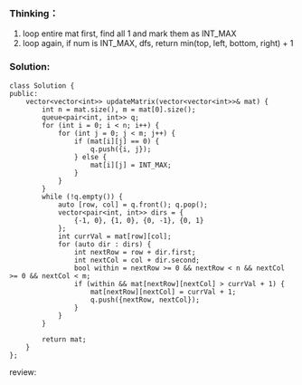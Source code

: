 ### Thinking：
1. loop entire mat first, find all 1 and mark them as INT_MAX
2. loop again, if num is INT_MAX, dfs, return min(top, left, bottom, right) + 1

### Solution:

```
class Solution {
public:
    vector<vector<int>> updateMatrix(vector<vector<int>>& mat) {
	    int n = mat.size(), m = mat[0].size();
	    queue<pair<int, int>> q;
        for (int i = 0; i < n; i++) {
	        for (int j = 0; j < m; j++) {
		        if (mat[i][j] == 0) {
			        q.push({i, j});
		        } else {
			        mat[i][j] = INT_MAX;
		        }
	        }
        }
        while (!q.empty()) {
	        auto [row, col] = q.front(); q.pop();
	        vector<pair<int, int>> dirs = {
		        {-1, 0}, {1, 0}, {0, -1}, {0, 1}
	        };
	        int currVal = mat[row][col];
	        for (auto dir : dirs) {
		        int nextRow = row + dir.first;
		        int nextCol = col + dir.second;
		        bool within = nextRow >= 0 && nextRow < n && nextCol >= 0 && nextCol < m;
		        if (within && mat[nextRow][nextCol] > currVal + 1) {
			        mat[nextRow][nextCol] = currVal + 1;
			        q.push({nextRow, nextCol});
		        }
	        }
        }
		
        return mat;
    }
};
```

review: